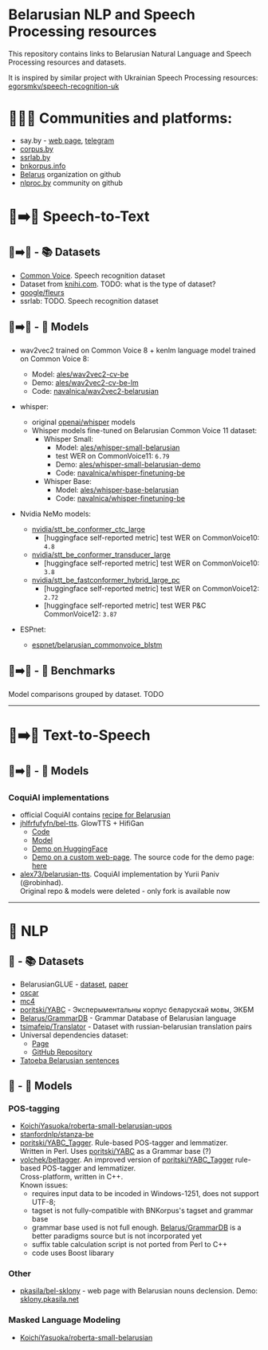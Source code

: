 # Belarusian NLP and Speech Processing resources

This repository contains links to Belarusian Natural Language and Speech Processing resources and datasets.<br>

It is inspired by similar project with Ukrainian Speech Processing resources: [egorsmkv/speech-recognition-uk](https://github.com/egorsmkv/speech-recognition-uk)

# 🧍‍♀️🧍 Communities and platforms:
* say.by - [web page](say.by), [telegram](https://t.me/say_by)
* [corpus.by](https://www.corpus.by)
* [ssrlab.by](https://ssrlab.by)
* [bnkorpus.info](https://bnkorpus.info)
* [Belarus](https://github.com/Belarus) organization on github
* [nlproc.by](https://github.com/nlprocby) community on github

# 💬➡️📘 Speech-to-Text

## 💬➡️📘 - 📚 Datasets

* [Common Voice](https://commonvoice.mozilla.org/en/datasets). Speech recognition dataset
* Dataset from [knihi.com](https://knihi.com/none/Korpus_bielaruskaha_maulennia_dla_trenirouki_niejronnych_sietak_zip.html). TODO: what is the type of dataset?
* [google/fleurs](https://huggingface.co/datasets/google/fleurs/viewer/be_by/train)
* ssrlab: TODO. Speech recognition dataset

## 💬➡️📘 - 🚀 Models

* wav2vec2 trained on Common Voice 8 + kenlm language model trained on Common Voice 8:
  * Model: [ales/wav2vec2-cv-be](https://huggingface.co/ales/wav2vec2-cv-be)
  * Demo: [ales/wav2vec2-cv-be-lm](https://huggingface.co/spaces/ales/wav2vec2-cv-be-lm)
  * Code: [navalnica/wav2vec2-belarusian](https://github.com/navalnica/wav2vec2-belarusian)

* whisper:
  * original [openai/whisper](https://github.com/openai/whisper) models
  * Whisper models fine-tuned on Belarusian Common Voice 11 dataset:
    * Whisper Small:
      * Model: [ales/whisper-small-belarusian](https://huggingface.co/ales/whisper-small-belarusian)
      * test WER on CommonVoice11: `6.79`
      * Demo: [ales/whisper-small-belarusian-demo](https://huggingface.co/spaces/ales/whisper-small-belarusian-demo)
      * Code: [navalnica/whisper-finetuning-be](https://github.com/navalnica/whisper-finetuning-be)
    * Whisper Base:
      * Model: [ales/whisper-base-belarusian](https://huggingface.co/ales/whisper-base-belarusian)
      * Code: [navalnica/whisper-finetuning-be](https://github.com/navalnica/whisper-finetuning-be)
    
* Nvidia NeMo models:
  * [nvidia/stt_be_conformer_ctc_large](https://huggingface.co/nvidia/stt_be_conformer_ctc_large)
    * [huggingface self-reported metric] test WER on CommonVoice10: `4.8`
  * [nvidia/stt_be_conformer_transducer_large](https://huggingface.co/nvidia/stt_be_conformer_transducer_large)
    * [huggingface self-reported metric] test WER on CommonVoice10: `3.8`
  * [nvidia/stt_be_fastconformer_hybrid_large_pc](https://huggingface.co/nvidia/stt_be_fastconformer_hybrid_large_pc)
    * [huggingface self-reported metric] test WER on CommonVoice12: `2.72`
    * [huggingface self-reported metric] test WER P&C CommonVoice12: `3.87`
 
* ESPnet:
  * [espnet/belarusian_commonvoice_blstm](https://huggingface.co/espnet/belarusian_commonvoice_blstm)

## 💬➡️📘 - 🥇 Benchmarks

Model comparisons grouped by dataset. TODO

------

# 📘➡️💬 Text-to-Speech

## 📘➡️💬 - 🚀 Models

### CoquiAI implementations

* official CoquiAI contains [recipe for Belarusian](https://github.com/coqui-ai/TTS/blob/dev/recipes/bel-alex73/README.md)
* [jhlfrfufyfn/bel-tts](https://github.com/jhlfrfufyfn/bel-tts). GlowTTS + HifiGan
  * [Code](https://github.com/jhlfrfufyfn/bel-tts)
  * [Model](https://huggingface.co/jhlfrfufyfn/bel-tts)
  * [Demo on HuggingFace](https://huggingface.co/spaces/jhlfrfufyfn/bel-tts)
  * [Demo on a custom web-page](https://nikuchin.fun/tts). The source code for the demo page: [here](https://github.com/jhlfrfufyfn/bel-tts-server)
* [alex73/belarusian-tts](https://github.com/alex73/belarusian-tts). CoquiAI implementation by Yurii Paniv (@robinhad).<br>
  Original repo & models were deleted - only fork is available now

---

# 📝 NLP

## 📝 - 📚 Datasets

* BelarusianGLUE - [dataset](https://huggingface.co/datasets/maaxap/BelarusianGLUE), [paper](https://aclanthology.org/2025.acl-long.25/)
* [oscar](https://huggingface.co/datasets/oscar)
* [mc4](https://huggingface.co/datasets/mc4)
* [poritski/YABC](https://github.com/poritski/YABC) - Эксперыментальны корпус беларускай мовы, ЭКБМ
* [Belarus/GrammarDB](https://github.com/Belarus/GrammarDB) - Grammar Database of Belarusian language
* [tsimafeip/Translator](https://github.com/tsimafeip/Translator) - Dataset with russian-belarusian translation pairs
* Universal dependencies dataset:
  * [Page](https://universaldependencies.org/treebanks/be_hse/index.html)
  * [GitHub Repository](https://github.com/UniversalDependencies/UD_Belarusian-HSE)
* [Tatoeba Belarusian sentences](https://tatoeba.org/en/sentences/show_all_in/bel/none)

## 📝 - 🚀 Models

### POS-tagging
* [KoichiYasuoka/roberta-small-belarusian-upos](https://huggingface.co/KoichiYasuoka/roberta-small-belarusian-upos)
* [stanfordnlp/stanza-be](https://huggingface.co/stanfordnlp/stanza-be)
* [poritski/YABC_Tagger](https://github.com/poritski/YABC_Tagger). Rule-based POS-tagger and lemmatizer.<br>
  Written in Perl. 
  Uses [poritski/YABC](https://github.com/poritski/YABC) as a Grammar base (?)
* [volchek/beltagger](https://github.com/volchek/beltagger).
  An improved version of [poritski/YABC_Tagger](https://github.com/poritski/YABC_Tagger) rule-based POS-tagger and lemmatizer.<br>
  Cross-platform, written in C++.<br>
  Known issues:
  * requires input data to be incoded in Windows-1251, does not support UTF-8;
  * tagset is not fully-compatible with BNKorpus's tagset and grammar base
  * grammar base used is not full enough. [Belarus/GrammarDB](https://github.com/Belarus/GrammarDB) is a better paradigms source but is not incorporated yet
  * suffix table calculation script is not ported from Perl to C++
  * code uses Boost libarary  
  
### Other
* [pkasila/bel-sklony](https://github.com/pkasila/bel-sklony) - web page with Belarusian nouns declension. Demo: [sklony.pkasila.net](https://sklony.pkasila.net/)

### Masked Language Modeling
* [KoichiYasuoka/roberta-small-belarusian](https://huggingface.co/KoichiYasuoka/roberta-small-belarusian)


